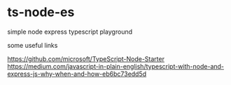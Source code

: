 # ts-node-es
simple node express typescript playground


some useful links

https://github.com/microsoft/TypeScript-Node-Starter
https://medium.com/javascript-in-plain-english/typescript-with-node-and-express-js-why-when-and-how-eb6bc73edd5d

